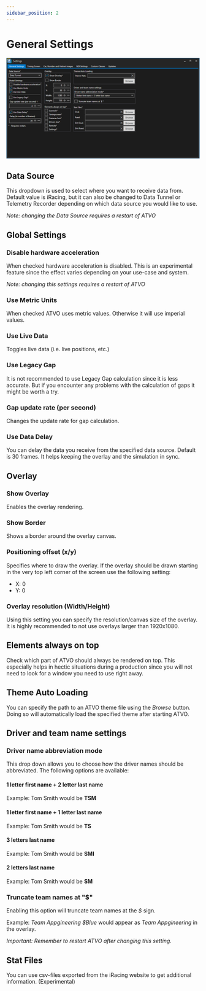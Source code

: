 ```yaml
---
sidebar_position: 2
---
```


# General Settings
![ATVO General Settings](../../static/img/settings/atvo-settings-general-settings.png)

## Data Source
This dropdown is used to select where you want to receive data from. Default value is iRacing, but it can also be changed to Data Tunnel or Telemetry Recorder depending on which data source you would like to use.

*Note: changing the Data Source requires a restart of ATVO*

## Global Settings
### Disable hardware acceleration
When checked hardware acceleration is disabled. This is an experimental feature since the effect varies depending on your use-case and system.

_Note: changing this settings requires a restart of ATVO_

### Use Metric Units
When checked ATVO uses metric values. Otherwise it will use imperial values.

### Use Live Data
Toggles live data (i.e. live positions, etc.)

### Use Legacy Gap
It is not recommended to use Legacy Gap calculation since it is less accurate. But if you encounter any problems with the calculation of gaps it might be worth a try.

### Gap update rate (per second)
Changes the update rate for gap calculation.

### Use Data Delay
You can delay the data you receive from the specified data source. Default is 30 frames. It helps keeping the overlay and the simulation in sync.

## Overlay
### Show Overlay
Enables the overlay rendering.

### Show Border
Shows a border around the overlay canvas.

### Positioning offset (x/y)
Specifies where to draw the overlay. If the overlay should be drawn starting in the very top left corner of the screen use the following setting:
* X: 0
* Y: 0

### Overlay resolution (Width/Height)
Using this setting you can specify the resolution/canvas size of the overlay. It is highly recommended to not use overlays larger than 1920x1080.

## Elements always on top
Check which part of ATVO should always be rendered on top. This especially helps in hectic situations during a production since you will not need to look for a window you need to use right away.

## Theme Auto Loading
You can specify the path to an ATVO theme file using the _Browse_ button. Doing so will automatically load the specified theme after starting ATVO.

## Driver and team name settings
### Driver name abbreviation mode
This drop down allows you to choose how the driver names should be abbreviated. The following options are available:
#### 1 letter first name + 2 letter last name
Example: Tom Smith would be **TSM**
#### 1 letter first name + 1 letter last name
Example: Tom Smith would be **TS**
#### 3 letters last name
Example: Tom Smith would be **SMI**
#### 2 letters last name
Example: Tom Smith would be **SM**

### Truncate team names at "$"
Enabling this option will truncate team names at the _$_ sign.

Example:
_Team Appgineering $Blue_ would appear as _Team Appgineering_ in the overlay.

_Important: Remember to restart ATVO after changing this setting._

## Stat Files
You can use csv-files exported from the iRacing website to get additional information. (Experimental)